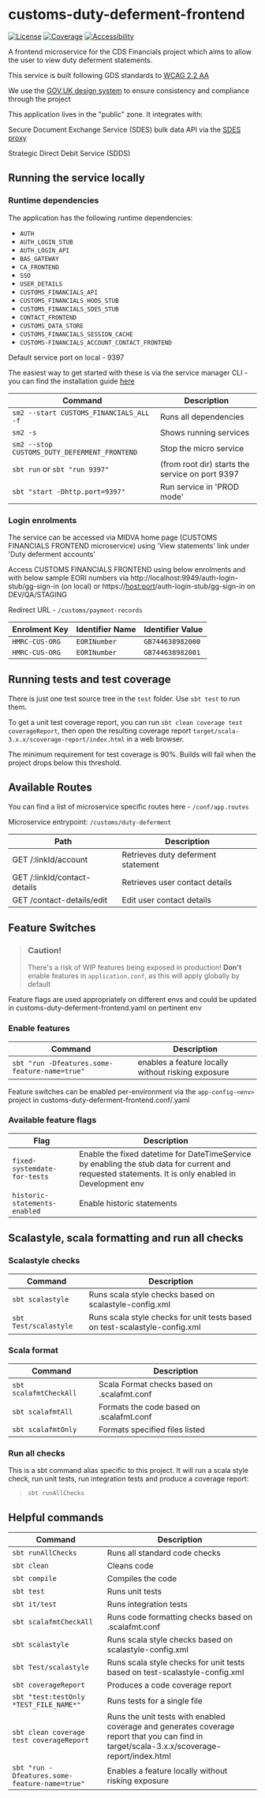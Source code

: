 # customs-duty-deferment-frontend

[![License](https://img.shields.io/badge/License-Apache%202.0-blue.svg)](https://opensource.org/licenses/Apache-2.0) [![Coverage](https://img.shields.io/badge/test_coverage-90-green.svg)](/target/scala-2.11/scoverage-report/index.html) [![Accessibility](https://img.shields.io/badge/WCAG2.2-AA-purple.svg)](https://www.gov.uk/service-manual/helping-people-to-use-your-service/understanding-wcag)

A frontend microservice for the CDS Financials project which aims to allow the user to view duty deferment statements.

This service is built following GDS standards to [WCAG 2.2 AA](https://www.gov.uk/service-manual/helping-people-to-use-your-service/understanding-wcag)

We use the [GOV.UK design system](https://design-system.service.gov.uk/) to ensure consistency and compliance through the project

This application lives in the "public" zone. It integrates with:

Secure Document Exchange Service (SDES) bulk data API via the [SDES proxy](https://github.com/hmrc/secure-data-exchange-proxy)

Strategic Direct Debit Service (SDDS)

## Running the service locally

### Runtime dependencies

The application has the following runtime dependencies:

* `AUTH`
* `AUTH_LOGIN_STUB`
* `AUTH_LOGIN_API`
* `BAS_GATEWAY`
* `CA_FRONTEND`
* `SSO`
* `USER_DETAILS`
* `CUSTOMS_FINANCIALS_API`
* `CUSTOMS_FINANCIALS_HODS_STUB`
* `CUSTOMS_FINANCIALS_SDES_STUB`
* `CONTACT_FRONTEND`
* `CUSTOMS_DATA_STORE`
* `CUSTOMS_FINANCIALS_SESSION_CACHE`
* `CUSTOMS-FINANCIALS_ACCOUNT_CONTACT_FRONTEND`

Default service port on local - 9397

The easiest way to get started with these is via the service manager CLI - you can find the installation guide [here](https://docs.tax.service.gov.uk/mdtp-handbook/documentation/developer-set-up/set-up-service-manager.html)

| Command                                      | Description                                      |
|----------------------------------------------|--------------------------------------------------|
| `sm2 --start CUSTOMS_FINANCIALS_ALL -f`      | Runs all dependencies                            |
| `sm2 -s`                                     | Shows running services                           |
| `sm2 --stop CUSTOMS_DUTY_DEFERMENT_FRONTEND` | Stop the micro service                           |
| `sbt run` or `sbt "run 9397"`                | (from root dir) starts the service on port  9397 |
| `sbt "start -Dhttp.port=9397"`               | Run service in 'PROD mode'                       |

### Login enrolments

The service can be accessed via MIDVA home page (CUSTOMS FINANCIALS FRONTEND microservice) using 'View statements' link under 'Duty deferment accounts'

Access CUSTOMS FINANCIALS FRONTEND using below enrolments and with below sample EORI numbers
via http://localhost:9949/auth-login-stub/gg-sign-in (on local) or https://<host:port>/auth-login-stub/gg-sign-in on DEV/QA/STAGING

Redirect URL - `/customs/payment-records`

| Enrolment Key	 | Identifier Name | Identifier Value |
|----------------|-----------------|------------------|
| `HMRC-CUS-ORG` | `EORINumber`    | `GB744638982000` |
| `HMRC-CUS-ORG` | `EORINumber`    | `GB744638982001` |

## Running tests and test coverage

There is just one test source tree in the `test` folder. Use `sbt test` to run them.

To get a unit test coverage report, you can run `sbt clean coverage test coverageReport`,
then open the resulting coverage report `target/scala-3.x.x/scoverage-report/index.html` in a web browser.

The minimum requirement for test coverage is 90%. Builds will fail when the project drops below this threshold.

## Available Routes

You can find a list of microservice specific routes here - `/conf/app.routes`

Microservice entrypoint:  `/customs/duty-deferment`

| Path                          | Description                        |
|-------------------------------|------------------------------------|
| GET  /:linkId/account         | Retrieves duty deferment statement |                
| GET  /:linkId/contact-details | Retrieves user contact details     |                
| GET  /contact-details/edit    | Edit user contact details          |  

## Feature Switches

> ### Caution!
> There's a risk of WIP features being exposed in production!
> **Don't** enable features in `application.conf`, as this will apply globally by default

Feature flags are used appropriately on different envs and could be updated in customs-duty-deferment-frontend.yaml on pertinent env

### Enable features
| Command                                       | Description                                        |
|-----------------------------------------------|----------------------------------------------------|
| `sbt "run -Dfeatures.some-feature-name=true"` | enables a feature locally without risking exposure |

Feature switches can be enabled per-environment via the `app-config-<env>` project in customs-duty-deferment-frontend.conf/.yaml

### Available feature flags
| Flag                          | Description                                                                                                                                         |
|-------------------------------|-----------------------------------------------------------------------------------------------------------------------------------------------------|
| `fixed-systemdate-for-tests`  | Enable the fixed datetime for DateTimeService by enabling the stub data for current and requested statements. It is only enabled in Development env |
| `historic-statements-enabled` | Enable historic statements                                                                                                                          |

## Scalastyle, scala formatting and run all checks

### Scalastyle checks
| Command               | Description                                                                |
|-----------------------|----------------------------------------------------------------------------|
| `sbt scalastyle`      | Runs scala style checks based on scalastyle-config.xml                     |                                                     |
| `sbt Test/scalastyle` | Runs scala style checks for unit tests based on test-scalastyle-config.xml |

### Scala format
| Command                | Description                                 |
|------------------------|---------------------------------------------|
| `sbt scalafmtCheckAll` | Scala Format checks based on .scalafmt.conf |                                                     |
| `sbt scalafmtAll`      | Formats the code based on .scalafmt.conf    |
| `sbt scalafmtOnly`     | Formats specified files listed              |

### Run all checks
This is a sbt command alias specific to this project. It will run a scala style check, run unit tests, run integration tests and produce a coverage report:
> `sbt runAllChecks`

## Helpful commands

| Command                                       | Description                                                                                                                                 |
|-----------------------------------------------|---------------------------------------------------------------------------------------------------------------------------------------------|
| `sbt runAllChecks`                            | Runs all standard code checks                                                                                                               |
| `sbt clean`                                   | Cleans code                                                                                                                                 |
| `sbt compile`                                 | Compiles the code                                                                                                                           |
| `sbt test`                                    | Runs unit tests                                                                                                                             |
| `sbt it/test`                                 | Runs integration tests                                                                                                                      |
| `sbt scalafmtCheckAll`                        | Runs code formatting checks based on .scalafmt.conf                                                                                         |
| `sbt scalastyle`                              | Runs scala style checks based on scalastyle-config.xml                                                                                      |
| `sbt Test/scalastyle`                         | Runs scala style checks for unit tests based on test-scalastyle-config.xml                                                                  |
| `sbt coverageReport`                          | Produces a code coverage report                                                                                                             |
| `sbt "test:testOnly *TEST_FILE_NAME*"`        | Runs tests for a single file                                                                                                                |
| `sbt clean coverage test coverageReport`      | Runs the unit tests with enabled coverage and generates coverage report that you can find in target/scala-3.x.x/scoverage-report/index.html |
| `sbt "run -Dfeatures.some-feature-name=true"` | Enables a feature locally without risking exposure                                                                                          |
